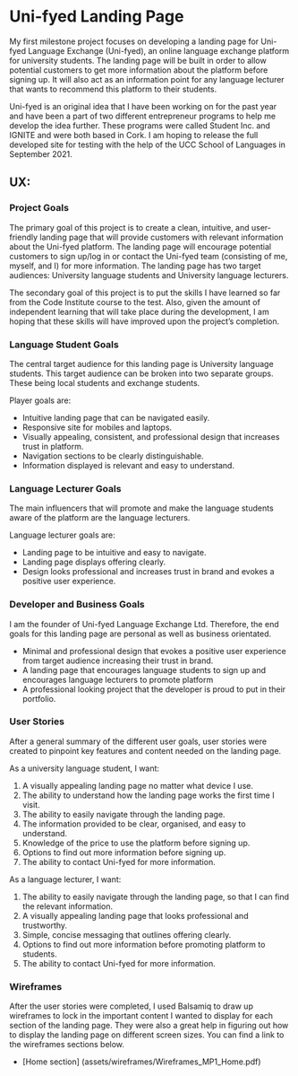 # Uni-fyed Landing Page
My first milestone project focuses on developing a landing page for Uni-fyed Language Exchange (Uni-fyed), an online
language exchange platform for university students. The landing page will be built in order to allow potential 
customers to get more information about the platform before signing up. It will also act as an information point 
for any language lecturer that wants to recommend this platform to their students. 

Uni-fyed is an original idea that I have been working on for the past year and have been a part of two different
entrepreneur programs to help me develop the idea further. These programs were called Student Inc. and IGNITE and
were both based in Cork. I am hoping to release the full developed site for testing with the help of the UCC 
School of Languages in September 2021.


## UX: 
### Project Goals
The primary goal of this project is to create a clean, intuitive, and user-friendly landing page that will provide 
customers with relevant information about the Uni-fyed platform. The landing page will encourage potential 
customers to sign up/log in or contact the Uni-fyed team (consisting of me, myself, and I) for more information. 
The landing page has two target audiences: University language students and University language lecturers. 

The secondary goal of this project is to put the skills I have learned so far from the Code Institute course to 
the test. Also, given the amount of independent learning that will take place during the development, I am hoping 
that these skills will have improved upon the project’s completion. 
 

### Language Student Goals
The central target audience for this landing page is University language students. This target audience can be 
broken into two separate groups. These being local students and exchange students. 

Player goals are:
* Intuitive landing page that can be navigated easily.
* Responsive site for mobiles and laptops.  
* Visually appealing, consistent, and professional design that increases trust in platform.
* Navigation sections to be clearly distinguishable.
* Information displayed is relevant and easy to understand.

### Language Lecturer Goals 
The main influencers that will promote and make the language students aware of the platform 
are the language lecturers. 

Language lecturer goals are: 
* Landing page to be intuitive and easy to navigate. 
* Landing page displays offering clearly.
* Design looks professional and increases trust in brand and evokes a positive user experience. 
 


### Developer and Business Goals 
I am the founder of Uni-fyed Language Exchange Ltd. Therefore, the end goals for this landing page 
are personal as well as business orientated.

* Minimal and professional design that evokes a positive user experience from target 
audience increasing their trust in brand.
* A landing page that encourages language students to sign up and encourages language 
lecturers to promote platform
* A professional looking project that the developer is proud to put in their portfolio. 

### User Stories 
After a general summary of the different user goals, user stories were created to pinpoint key 
features and content needed on the landing page. 

As a university language student, I want: 
1. A visually appealing landing page no matter what device I use.
2. The ability to understand how the landing page works the first time I visit. 
3. The ability to easily navigate through the landing page.
4. The information provided to be clear, organised, and easy to understand.
5. Knowledge of the price to use the platform before signing up.
6. Options to find out more information before signing up.
7. The ability to contact Uni-fyed for more information. 

As a language lecturer, I want: 
1. The ability to easily navigate through the landing page, so that I can find the relevant information.
2. A visually appealing landing page that looks professional and trustworthy.
3. Simple, concise messaging that outlines offering clearly. 
5. Options to find out more information before promoting platform to students.
6. The ability to contact Uni-fyed for more information.

### Wireframes 
After the user stories were completed, I used Balsamiq to draw up wireframes to lock in the important 
content I wanted to display for each section of the landing page. They were also a great help in figuring 
out how to display the landing page on different screen sizes. You can find a link to the wireframes sections below.
* [Home section] (assets/wireframes/Wireframes_MP1_Home.pdf) 


